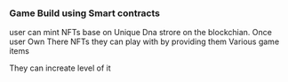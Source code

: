 ### Game Build using Smart contracts

user can mint NFTs base on Unique Dna strore on the blockchian. Once user Own There NFTs 
they can play with by providing them Various game items

They can increate level of it 
